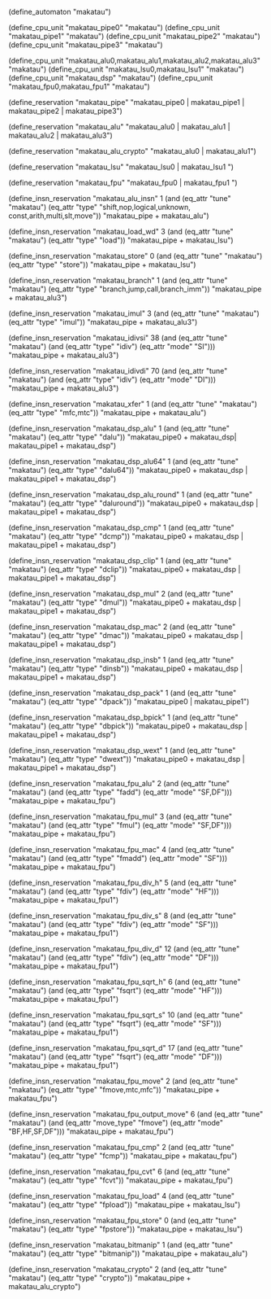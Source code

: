 (define_automaton "makatau")

(define_cpu_unit "makatau_pipe0" "makatau")
(define_cpu_unit "makatau_pipe1" "makatau")
(define_cpu_unit "makatau_pipe2" "makatau")
(define_cpu_unit "makatau_pipe3" "makatau")

(define_cpu_unit "makatau_alu0,makatau_alu1,makatau_alu2,makatau_alu3" "makatau")
(define_cpu_unit "makatau_lsu0,makatau_lsu1" "makatau")
(define_cpu_unit "makatau_dsp" "makatau")
(define_cpu_unit "makatau_fpu0,makatau_fpu1" "makatau")

(define_reservation "makatau_pipe"
 "makatau_pipe0 | makatau_pipe1 | makatau_pipe2 | makatau_pipe3")

(define_reservation "makatau_alu"
 "makatau_alu0 | makatau_alu1 | makatau_alu2 | makatau_alu3")
 
(define_reservation "makatau_alu_crypto"
 "makatau_alu0 | makatau_alu1")

(define_reservation "makatau_lsu"
 "makatau_lsu0 | makatau_lsu1 ")

(define_reservation "makatau_fpu"
 "makatau_fpu0 | makatau_fpu1 ")

(define_insn_reservation "makatau_alu_insn" 1
  (and (eq_attr "tune" "makatau")
       (eq_attr "type" "shift,nop,logical,unknown,
                        const,arith,multi,slt,move"))
  "makatau_pipe + makatau_alu")

(define_insn_reservation "makatau_load_wd" 3
  (and (eq_attr "tune" "makatau")
       (eq_attr "type" "load"))
  "makatau_pipe + makatau_lsu")

(define_insn_reservation "makatau_store" 0
  (and (eq_attr "tune" "makatau")
       (eq_attr "type" "store"))
  "makatau_pipe + makatau_lsu")

(define_insn_reservation "makatau_branch" 1
  (and (eq_attr "tune" "makatau")
       (eq_attr "type" "branch,jump,call,branch_imm"))
  "makatau_pipe + makatau_alu3")

(define_insn_reservation "makatau_imul" 3
  (and (eq_attr "tune" "makatau")
       (eq_attr "type" "imul"))
  "makatau_pipe + makatau_alu3")

(define_insn_reservation "makatau_idivsi" 38
  (and (eq_attr "tune" "makatau")
       (and (eq_attr "type" "idiv")
            (eq_attr "mode" "SI")))
  "makatau_pipe + makatau_alu3")

(define_insn_reservation "makatau_idivdi" 70
  (and (eq_attr "tune" "makatau")
       (and (eq_attr "type" "idiv")
            (eq_attr "mode" "DI")))
  "makatau_pipe + makatau_alu3")

(define_insn_reservation "makatau_xfer" 1
  (and (eq_attr "tune" "makatau")
       (eq_attr "type" "mfc,mtc"))
  "makatau_pipe + makatau_alu")

(define_insn_reservation "makatau_dsp_alu" 1
  (and (eq_attr "tune" "makatau")
       (eq_attr "type" "dalu"))
  "makatau_pipe0 + makatau_dsp| makatau_pipe1 + makatau_dsp")

(define_insn_reservation "makatau_dsp_alu64" 1
  (and (eq_attr "tune" "makatau")
       (eq_attr "type" "dalu64"))
  "makatau_pipe0 + makatau_dsp | makatau_pipe1 + makatau_dsp")

(define_insn_reservation "makatau_dsp_alu_round" 1
  (and (eq_attr "tune" "makatau")
       (eq_attr "type" "daluround"))
  "makatau_pipe0 + makatau_dsp | makatau_pipe1 + makatau_dsp")

(define_insn_reservation "makatau_dsp_cmp" 1
  (and (eq_attr "tune" "makatau")
       (eq_attr "type" "dcmp"))
  "makatau_pipe0 + makatau_dsp | makatau_pipe1 + makatau_dsp")

(define_insn_reservation "makatau_dsp_clip" 1
  (and (eq_attr "tune" "makatau")
       (eq_attr "type" "dclip"))
  "makatau_pipe0 + makatau_dsp | makatau_pipe1 + makatau_dsp")

(define_insn_reservation "makatau_dsp_mul" 2
  (and (eq_attr "tune" "makatau")
       (eq_attr "type" "dmul"))
  "makatau_pipe0 + makatau_dsp | makatau_pipe1 + makatau_dsp")

(define_insn_reservation "makatau_dsp_mac" 2
  (and (eq_attr "tune" "makatau")
       (eq_attr "type" "dmac"))
  "makatau_pipe0 + makatau_dsp | makatau_pipe1 + makatau_dsp")

(define_insn_reservation "makatau_dsp_insb" 1
  (and (eq_attr "tune" "makatau")
       (eq_attr "type" "dinsb"))
  "makatau_pipe0 + makatau_dsp | makatau_pipe1 + makatau_dsp")

(define_insn_reservation "makatau_dsp_pack" 1
  (and (eq_attr "tune" "makatau")
       (eq_attr "type" "dpack"))
  "makatau_pipe0 | makatau_pipe1")

(define_insn_reservation "makatau_dsp_bpick" 1
  (and (eq_attr "tune" "makatau")
       (eq_attr "type" "dbpick"))
  "makatau_pipe0 + makatau_dsp | makatau_pipe1 + makatau_dsp")

(define_insn_reservation "makatau_dsp_wext" 1
  (and (eq_attr "tune" "makatau")
       (eq_attr "type" "dwext"))
  "makatau_pipe0 + makatau_dsp | makatau_pipe1 + makatau_dsp")

(define_insn_reservation "makatau_fpu_alu" 2
  (and (eq_attr "tune" "makatau")
       (and (eq_attr "type" "fadd")
            (eq_attr "mode" "SF,DF")))
  "makatau_pipe + makatau_fpu")

(define_insn_reservation "makatau_fpu_mul" 3
  (and (eq_attr "tune" "makatau")
       (and (eq_attr "type" "fmul")
            (eq_attr "mode" "SF,DF")))
  "makatau_pipe + makatau_fpu")

(define_insn_reservation "makatau_fpu_mac" 4
  (and (eq_attr "tune" "makatau")
       (and (eq_attr "type" "fmadd")
            (eq_attr "mode" "SF")))
  "makatau_pipe + makatau_fpu")

(define_insn_reservation "makatau_fpu_div_h" 5
  (and (eq_attr "tune" "makatau")
       (and (eq_attr "type" "fdiv")
            (eq_attr "mode" "HF")))
  "makatau_pipe + makatau_fpu1")

(define_insn_reservation "makatau_fpu_div_s" 8
  (and (eq_attr "tune" "makatau")
       (and (eq_attr "type" "fdiv")
            (eq_attr "mode" "SF")))
  "makatau_pipe + makatau_fpu1")

(define_insn_reservation "makatau_fpu_div_d" 12
  (and (eq_attr "tune" "makatau")
       (and (eq_attr "type" "fdiv")
            (eq_attr "mode" "DF")))
  "makatau_pipe + makatau_fpu1")
  
(define_insn_reservation "makatau_fpu_sqrt_h" 6
  (and (eq_attr "tune" "makatau")
       (and (eq_attr "type" "fsqrt")
            (eq_attr "mode" "HF")))
  "makatau_pipe + makatau_fpu1")

(define_insn_reservation "makatau_fpu_sqrt_s" 10
  (and (eq_attr "tune" "makatau")
       (and (eq_attr "type" "fsqrt")
            (eq_attr "mode" "SF")))
  "makatau_pipe + makatau_fpu1")

(define_insn_reservation "makatau_fpu_sqrt_d" 17
  (and (eq_attr "tune" "makatau")
       (and (eq_attr "type" "fsqrt")
            (eq_attr "mode" "DF")))
  "makatau_pipe + makatau_fpu1")

(define_insn_reservation "makatau_fpu_move" 2
  (and (eq_attr "tune" "makatau")
       (eq_attr "type" "fmove,mtc,mfc"))
  "makatau_pipe + makatau_fpu")

(define_insn_reservation "makatau_fpu_output_move" 6
  (and (eq_attr "tune" "makatau")
       (and (eq_attr "move_type" "fmove")
            (eq_attr "mode" "BF,HF,SF,DF")))
  "makatau_pipe + makatau_fpu")

(define_insn_reservation "makatau_fpu_cmp" 2
  (and (eq_attr "tune" "makatau")
       (eq_attr "type" "fcmp"))
  "makatau_pipe + makatau_fpu")

(define_insn_reservation "makatau_fpu_cvt" 6
  (and (eq_attr "tune" "makatau")
       (eq_attr "type" "fcvt"))
  "makatau_pipe + makatau_fpu")

(define_insn_reservation "makatau_fpu_load" 4
  (and (eq_attr "tune" "makatau")
       (eq_attr "type" "fpload"))
  "makatau_pipe + makatau_lsu")

(define_insn_reservation "makatau_fpu_store" 0
  (and (eq_attr "tune" "makatau")
       (eq_attr "type" "fpstore"))
  "makatau_pipe + makatau_lsu")

(define_insn_reservation "makatau_bitmanip" 1
  (and (eq_attr "tune" "makatau")
       (eq_attr "type" "bitmanip"))
  "makatau_pipe + makatau_alu")

(define_insn_reservation "makatau_crypto" 2
  (and (eq_attr "tune" "makatau")
       (eq_attr "type" "crypto"))
  "makatau_pipe + makatau_alu_crypto")
